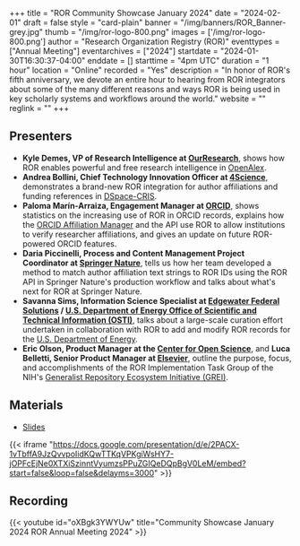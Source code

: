 +++
title = "ROR Community Showcase January 2024" 
date = "2024-02-01" 
draft = false 
style = "card-plain" 
banner = "/img/banners/ROR_Banner-grey.jpg" 
thumb = "/img/ror-logo-800.png" 
images = ['/img/ror-logo-800.png']
author = "Research Organization Registry (ROR)" 
eventtypes = ["Annual Meeting"]
eventarchives = ["2024"]
startdate = "2024-01-30T16:30:37-04:00"
enddate = []
starttime = "4pm UTC"
duration = "1 hour"
location = "Online"
recorded = "Yes"
description = "In honor of ROR's fifth anniversary, we devote an entire hour to hearing from ROR integrators about some of the many different reasons and ways ROR is being used in key scholarly systems and workflows around the world."
website = ""
reglink = ""
+++

## Presenters

- **Kyle Demes, VP of Research Intelligence at [OurResearch](https://ourresearch.org)**, shows how ROR enables powerful and free research intelligence in [OpenAlex](https://openalex.org).
- **Andrea Bollini, Chief Technology Innovation Officer at [4Science](https://www.4science.com/)**, demonstrates a brand-new ROR integration for author affiliations and funding references in [DSpace-CRIS](https://wiki.lyrasis.org/display/DSPACECRIS).
- **Paloma Marín-Arraiza, Engagement Manager at [ORCID](https://orcid.org)**, shows statistics on the increasing use of ROR in ORCID records, explains how the [ORCID Affiliation Manager](https://info.orcid.org/affiliation-manager/) and the API use ROR to allow institutions to verify researcher affiliations, and gives an update on future ROR-powered ORCID features.
- **Daria Piccinelli, Process and Content Management Project Coordinator at [Springer Nature](https://www.springernature.com/gp)**, tells us how her team developed a method to match author affiliation text strings to ROR IDs using the ROR API in Springer Nature's production workflow and talks about what's next for ROR at Springer Nature.
- **Savanna Sims, Information Science Specialist at [Edgewater Federal Solutions](https://www.edgewaterit.com/) / [U.S. Department of Energy Office of Scientific and Technical Information (OSTI)](https://osti.gov)**, talks about a large-scale curation effort undertaken in collaboration with ROR to add and modify ROR records for the [U.S. Department of Energy](https://www.energy.gov/).
- **Eric Olson, Product Manager at the [Center for Open Science](cos.io)**, and **Luca Belletti, Senior Product Manager at [Elsevier](https://www.elsevier.com/)**, outline the purpose, focus, and accomplishments of the ROR Implementation Task Group of the NIH's [Generalist Repository Ecosystem Initiative (GREI)](https://datascience.nih.gov/data-ecosystem/generalist-repository-ecosystem-initiative).  

## Materials

- [Slides](https://docs.google.com/presentation/d/1Uz5c1TejkcLr475EJ_pEr6TyqoZsKERRJ8oJ_syZJGY/edit?usp=sharing)

{{< iframe "https://docs.google.com/presentation/d/e/2PACX-1vTbffA9JzQvvpoIidKQwTTKqVPKgiWsHY7-jOPFcEjNe0XTXiSzinntVyumzsPPuZGIQeDQpBgV0LeM/embed?start=false&loop=false&delayms=3000" >}}

## Recording 

{{< youtube id="oXBgk3YWYUw" title="Community Showcase January 2024	ROR Annual Meeting 2024" >}}

